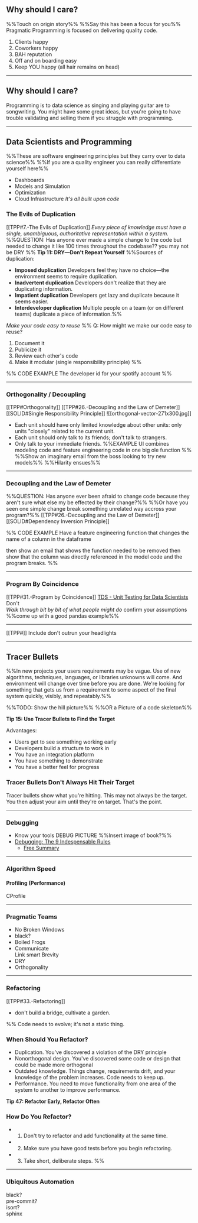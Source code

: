 
## Why should I care?  
%%Touch on origin story%%
%%Say this has been a focus for you%%
Pragmatic Programming is focused on delivering quality code.
1. Clients happy
2. Coworkers happy
3. BAH reputation
4. Off and on boarding easy 
5. Keep YOU happy (all hair remains on head)

---

## Why should I care?  
Programming is to data science as singing and playing guitar are to songwriting.
You might have some great ideas, but you're going to have trouble validating and selling them if you struggle with programming.

---
## Data Scientists and Programming
%%These are software engineering principles but they carry over to data science%%
%%If you are a quality engineer you can really differentiate yourself here%%
- Dashboards
- Models and Simulation
- Optimization
- Cloud Infrastructure
*It's all built upon code*

### The Evils of Duplication
[[TPP#7.-The Evils of Duplication]]
*Every piece of knowledge must have a single, unambiguous, authoritative representation within a system.*
%%QUESTION: 
Has anyone ever made a simple change to the code but needed to change it like 100 times throughout the codebase??
you may not be DRY
%%
**Tip 11: DRY—Don't Repeat Yourself**
%%Sources of duplication:
-   **Imposed duplication** Developers feel they have no choice—the environment seems to require duplication.
-   **Inadvertent duplication** Developers don't realize that they are duplicating information.
-   **Impatient duplication** Developers get lazy and duplicate because it seems easier.
-   **Interdeveloper duplication** Multiple people on a team (or on different teams) duplicate a piece of information.%%

*Make your code easy to reuse*
%%
Q: How might we make our code easy to reuse?
1. Document it
2. Publicize it
3. Review each other's code
4. Make it modular (single responsibility principle)
%%

%%
CODE EXAMPLE
The developer id for your spotify account
%%


---
### Orthogonality / Decoupling
[[TPP#Orthogonality]]
[[TPP#26.-Decoupling and the Law of Demeter]]
[[SOLID#Single Responsibility Principle]]
![[orthogonal-vector-271x300.jpg]]
-   Each unit should have only limited knowledge about other units: only units "closely" related to the current unit.
-   Each unit should only talk to its friends; don't talk to strangers.
-   Only talk to your immediate friends.
%%EXAMPLE
UI combines modeling code and feature engineering code in one big ole function
%%
%%Show an imaginary email from the boss looking to try new models%%
%%Hilarity ensues%%

---
### Decoupling and the Law of Demeter
%%QUESTION: Has anyone ever been afraid to change code because they aren't sure what else my be effected by their change?%%
%%Or have you seen one simple change break something unrelated way accross your program?%%
[[TPP#26.-Decoupling and the Law of Demeter]]
[[SOLID#Dependency Inversion Principle]]



%%
CODE EXAMPLE
Have a feature engineering function that changes the name of a column in the dataframe

then show an email that shows the function needed to be removed
then show that the column was directly referenced in the model code
and the program breaks.
%%


---
### Program By Coincidence  
[[TPP#31.-Program by Coincidence]]
[TDS - Unit Testing for Data Scientists](https://towardsdatascience.com/unit-testing-for-data-scientists-dc5e0cd397fb)
Don't  
*Walk through bit by bit of what people might do*
confirm your assumptions
%%come up with a good pandas example%%  

---

[[TPP#]]
Include don't outrun your headlights

---
## Tracer Bullets
%%In new projects your users requirements may be vague. Use of new algorithms, techniques, languages, or libraries unknowns will come. And environment will change over time before you are done. We're looking for something that gets us from a requirement to some aspect of the final system quickly, visibly, and repeatably.%%

%%TODO: Show the hill picture%%
%%OR a Picture of a code skeleton%%

**Tip 15: Use Tracer Bullets to Find the Target**

Advantages:

-   Users get to see something working early
-   Developers build a structure to work in
-   You have an integration platform
-   You have something to demonstrate
-   You have a better feel for progress


### Tracer Bullets Don't Always Hit Their Target

Tracer bullets show what you're hitting. This may not always be the target. You then adjust your aim until they're on target. That's the point.

---
### Debugging  
- Know your tools
DEBUG PICTURE
%%Insert image of book?%%
- [Debugging: The 9 Indespensable Rules](https://www.amazon.com/Debugging-Indispensable-Software-Hardware-Problems/dp/0814474578)
	- [Free Summary](https://inspirezone.tech/9-indispensable-rules-for-debugging-software-and-hardware/)


---
### Algorithm Speed  
#### Profiling (Performance)  
CProfile  

---
### Pragmatic Teams  
- No Broken Windows  
- black?  
- Boiled Frogs  
- Communicate  
Link smart Brevity  
- DRY  
- Orthogonality  
---
### Refactoring
[[TPP#33.-Refactoring]]
- don't build a bridge, cultivate a garden.  


%%
Code needs to evolve; it's not a static thing.

### When Should You Refactor?

-   Duplication. You've discovered a violation of the DRY principle
-   Nonorthogonal design. You've discovered some code or design that could be made more orthogonal 
-   Outdated knowledge. Things change, requirements drift, and your knowledge of the problem increases. Code needs to keep up.
-   Performance. You need to move functionality from one area of the system to another to improve performance.

**Tip 47: Refactor Early, Refactor Often**

### How Do You Refactor?

-   1.  Don't try to refactor and add functionality at the same time.
-   2.  Make sure you have good tests before you begin refactoring.
-   3.  Take short, deliberate steps.
%%
---
### Ubiquitous Automation  
black?  
pre-commit?  
isort?  
sphinx